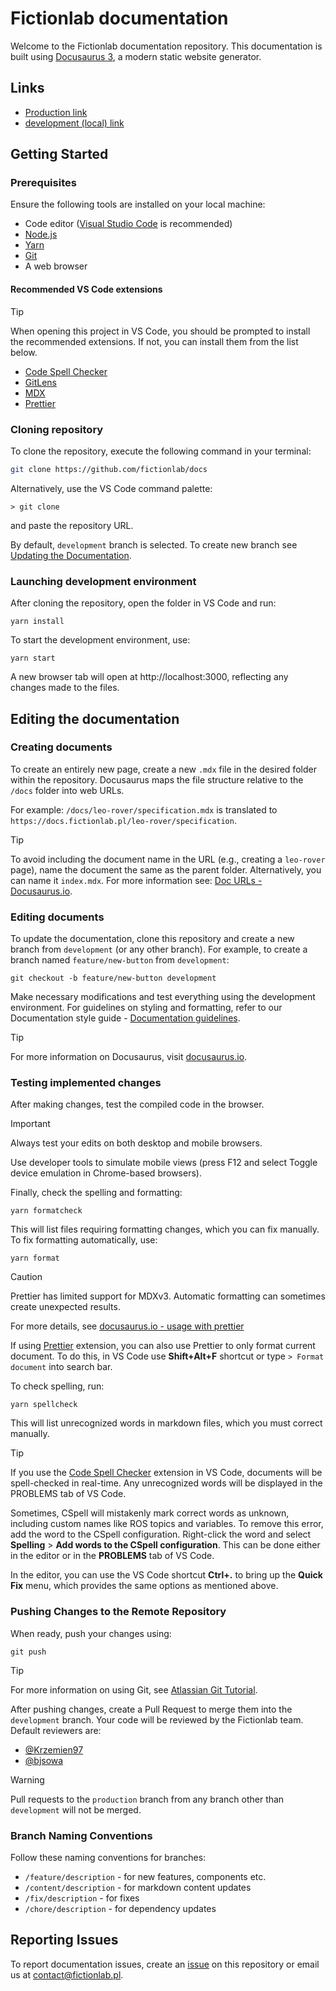 # Fictionlab documentation

Welcome to the Fictionlab documentation repository. This documentation is built
using [Docusaurus 3](https://docusaurus.io/), a modern static website generator.

## Links

- [Production link](http://docs.fictionlab.pl)
- [development (local) link](http://localhost:3000)

## Getting Started

### Prerequisites

Ensure the following tools are installed on your local machine:

- Code editor ([Visual Studio Code](https://code.visualstudio.com/) is
  recommended)
- [Node.js](https://nodejs.org/en/)
- [Yarn](https://classic.yarnpkg.com/en/)
- [Git](https://git-scm.com/)
- A web browser

#### Recommended VS Code extensions

<!-- prettier-ignore -->
> [!TIP]
> When opening this project in VS Code, you should be prompted to install the recommended extensions. If not, you can install them from the list below.

- [Code Spell Checker](https://marketplace.visualstudio.com/items?itemName=streetsidesoftware.code-spell-checker)
- [GitLens](https://marketplace.visualstudio.com/items?itemName=eamodio.gitlens)
- [MDX](https://marketplace.visualstudio.com/items?itemName=unifiedjs.vscode-mdx)
- [Prettier](https://marketplace.visualstudio.com/items?itemName=esbenp.prettier-vscode)

### Cloning repository

To clone the repository, execute the following command in your terminal:

```sh
git clone https://github.com/fictionlab/docs
```

Alternatively, use the VS Code command palette:

```
> git clone
```

and paste the repository URL.

By default, `development` branch is selected. To create new branch see
[Updating the Documentation](#updating-the-documentation).

### Launching development environment

After cloning the repository, open the folder in VS Code and run:

```
yarn install
```

To start the development environment, use:

```
yarn start
```

A new browser tab will open at http://localhost:3000, reflecting any changes
made to the files.

## Editing the documentation

### Creating documents

To create an entirely new page, create a new `.mdx` file in the desired folder
within the repository. Docusaurus maps the file structure relative to the
`/docs` folder into web URLs.

For example: `/docs/leo-rover/specification.mdx` is translated to
`https://docs.fictionlab.pl/leo-rover/specification`.

<!-- prettier-ignore -->
> [!TIP]
> To avoid including the document name in the URL (e.g., creating a `leo-rover` page), name the document the same as the parent folder.
> Alternatively, you can name it `index.mdx`. For more information see: [Doc URLs - Docusaurus.io](https://docusaurus.io/docs/create-doc#doc-urls).

### Editing documents

To update the documentation, clone this repository and create a new branch from
`development` (or any other branch). For example, to create a branch named
`feature/new-button` from `development`:

```
git checkout -b feature/new-button development
```

Make necessary modifications and test everything using the development
environment. For guidelines on styling and formatting, refer to our
Documentation style guide -
[Documentation guidelines](https://docs.fictionlab.pl/guidelines).

<!-- prettier-ignore -->
> [!TIP]
> For more information on Docusaurus, visit [docusaurus.io](https://docusaurus.io/docs).

### Testing implemented changes

After making changes, test the compiled code in the browser.

<!-- prettier-ignore -->
> [!IMPORTANT]
> Always test your edits on both desktop and mobile browsers.
>
> Use developer tools to simulate mobile views (press F12 and select Toggle device emulation in Chrome-based browsers).

Finally, check the spelling and formatting:

```
yarn formatcheck
```

This will list files requiring formatting changes, which you can fix manually.
To fix formatting automatically, use:

```
yarn format
```

<!-- prettier-ignore -->
> [!CAUTION]
> Prettier has limited support for MDXv3. Automatic formatting can sometimes create unexpected results.
>
> For more details, see [docusaurus.io - usage with prettier](https://docusaurus.io/docs/markdown-features/admonitions#usage-with-prettier)

If using
[Prettier](https://marketplace.visualstudio.com/items?itemName=esbenp.prettier-vscode)
extension, you can also use Prettier to only format current document. To do
this, in VS Code use **Shift+Alt+F** shortcut or type `> Format document` into
search bar.

To check spelling, run:

```
yarn spellcheck
```

This will list unrecognized words in markdown files, which you must correct
manually.

<!-- prettier-ignore -->
> [!TIP]
> If you use the [Code Spell Checker](https://marketplace.visualstudio.com/items?itemName=streetsidesoftware.code-spell-checker)
> extension in VS Code, documents will be spell-checked in real-time. Any unrecognized words will be displayed in the PROBLEMS tab of VS Code.

Sometimes, CSpell will mistakenly mark correct words as unknown, including
custom names like ROS topics and variables. To remove this error, add the word
to the CSpell configuration. Right-click the word and select **Spelling** >
**Add words to the CSpell configuration**. This can be done either in the editor
or in the **PROBLEMS** tab of VS Code.

In the editor, you can use the VS Code shortcut **Ctrl+.** to bring up the
**Quick Fix** menu, which provides the same options as mentioned above.

### Pushing Changes to the Remote Repository

When ready, push your changes using:

```
git push
```

<!-- prettier-ignore -->
> [!TIP]
> For more information on using Git, see [Atlassian Git Tutorial](https://www.atlassian.com/git).

After pushing changes, create a Pull Request to merge them into the
`development` branch. Your code will be reviewed by the Fictionlab team. Default
reviewers are:

- [@Krzemien97](https://github.com/Krzemien97)
- [@bjsowa](https://github.com/bjsowa)

<!-- prettier-ignore -->
> [!WARNING]
> Pull requests to the `production` branch from any branch other than `development` will not be merged.

### Branch Naming Conventions

Follow these naming conventions for branches:

- `/feature/description` - for new features, components etc.
- `/content/description` - for markdown content updates
- `/fix/description` - for fixes
- `/chore/description` - for dependency updates

## Reporting Issues

To report documentation issues, create an
[issue](https://github.com/fictionlab/docs/issues) on this repository or email
us at contact@fictionlab.pl.
